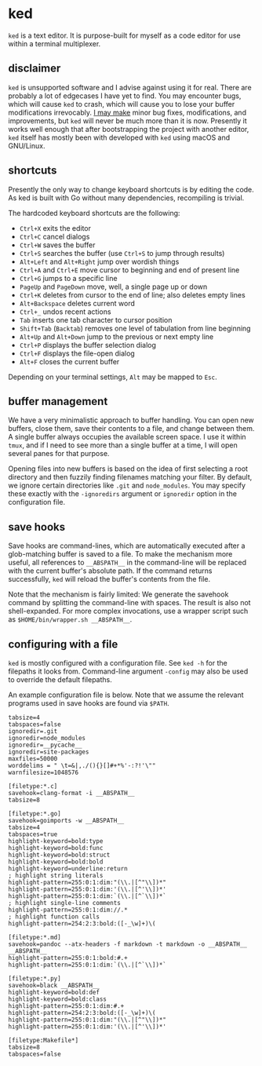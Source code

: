 # ked

`ked` is a text editor. It is purpose-built for myself as a code editor
for use within a terminal multiplexer.

## disclaimer

`ked` is unsupported software and I advise against using it for real.
There are probably a lot of edgecases I have yet to find. You may
encounter bugs, which will cause `ked` to crash, which will cause you to
lose your buffer modifications irrevocably. [I may make](TODO.md) minor
bug fixes, modifications, and improvements, but `ked` will never be much
more than it is now. Presently it works well enough that after
bootstrapping the project with another editor, `ked` itself has mostly
been with developed with `ked` using macOS and GNU/Linux.

## shortcuts

Presently the only way to change keyboard shortcuts is by editing the
code. As ked is built with Go without many dependencies, recompiling is
trivial.

The hardcoded keyboard shortcuts are the following:

-   `Ctrl+X` exits the editor
-   `Ctrl+C` cancel dialogs
-   `Ctrl+W` saves the buffer
-   `Ctrl+S` searches the buffer (use `Ctrl+S` to jump through results)
-   `Alt+Left` and `Alt+Right` jump over wordish things
-   `Ctrl+A` and `Ctrl+E` move cursor to beginning and end of present
    line
-   `Ctrl+G` jumps to a specific line
-   `PageUp` and `PageDown` move, well, a single page up or down
-   `Ctrl+K` deletes from cursor to the end of line; also deletes empty
    lines
-   `Alt+Backspace` deletes current word
-   `Ctrl+_` undos recent actions
-   `Tab` inserts one tab character to cursor position
-   `Shift+Tab` (`Backtab`) removes one level of tabulation from line
    beginning
-   `Alt+Up` and `Alt+Down` jump to the previous or next empty line
-   `Ctrl+P` displays the buffer selection dialog
-   `Ctrl+F` displays the file-open dialog
-   `Alt+F` closes the current buffer

Depending on your terminal settings, `Alt` may be mapped to `Esc`.

## buffer management

We have a very minimalistic approach to buffer handling. You can open
new buffers, close them, save their contents to a file, and change
between them. A single buffer always occupies the available screen
space. I use it within `tmux`, and if I need to see more than a single
buffer at a time, I will open several panes for that purpose.

Opening files into new buffers is based on the idea of first selecting a
root directory and then fuzzily finding filenames matching your filter.
By default, we ignore certain directories like `.git` and
`node_modules`. You may specify these exactly with the `-ignoredirs`
argument or `ignoredir` option in the configuration file.

## save hooks

Save hooks are command-lines, which are automatically executed after a
glob-matching buffer is saved to a file. To make the mechanism more
useful, all references to `__ABSPATH__` in the command-line will be
replaced with the current buffer's absolute path. If the command returns
successfully, `ked` will reload the buffer's contents from the file.

Note that the mechanism is fairly limited: We generate the savehook
command by splitting the command-line with spaces. The result is also
not shell-expanded. For more complex invocations, use a wrapper script
such as `$HOME/bin/wrapper.sh __ABSPATH__`.

## configuring with a file

`ked` is mostly configured with a configuration file. See `ked -h` for
the filepaths it looks from. Command-line argument `-config` may also be
used to override the default filepaths.

An example configuration file is below. Note that we assume the relevant
programs used in save hooks are found via `$PATH`.

    tabsize=4
    tabspaces=false
    ignoredir=.git
    ignoredir=node_modules
    ignoredir=__pycache__
    ignoredir=site-packages
    maxfiles=50000
    worddelims = " \t=&|,./(){}[]#+*%'-:?!'\""
    warnfilesize=1048576

    [filetype:*.c]
    savehook=clang-format -i __ABSPATH__
    tabsize=8

    [filetype:*.go]
    savehook=goimports -w __ABSPATH__
    tabsize=4
    tabspaces=true
    highlight-keyword=bold:type
    highlight-keyword=bold:func
    highlight-keyword=bold:struct
    highlight-keyword=bold:bold
    highlight-keyword=underline:return
    ; highlight string literals
    highlight-pattern=255:0:1:dim:"(\\.|[^"\\])*"
    highlight-pattern=255:0:1:dim:'(\\.|[^'\\])*'
    highlight-pattern=255:0:1:dim:`(\\.|[^`\\])*`
    ; highlight single-line comments
    highlight-pattern=255:0:1:dim://.*
    ; highlight function calls
    highlight-pattern=254:2:3:bold:([-_\w]+)\(

    [filetype:*.md]
    savehook=pandoc --atx-headers -f markdown -t markdown -o __ABSPATH__ __ABSPATH__
    highlight-pattern=255:0:1:bold:#.+
    highlight-pattern=255:0:1:dim:`(\\.|[^`\\])*`

    [filetype:*.py]
    savehook=black __ABSPATH__
    highlight-keyword=bold:def
    highlight-keyword=bold:class
    highlight-pattern=255:0:1:dim:#.+
    highlight-pattern=254:2:3:bold:([-_\w]+)\(
    highlight-pattern=255:0:1:dim:"(\\.|[^"\\])*"
    highlight-pattern=255:0:1:dim:'(\\.|[^'\\])*'

    [filetype:Makefile*]
    tabsize=8
    tabspaces=false
